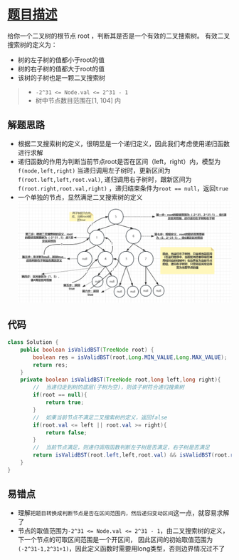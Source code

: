# [题目描述](https://leetcode.cn/problems/validate-binary-search-tree/)
给你一个二叉树的根节点 root ，判断其是否是一个有效的二叉搜索树。
有效二叉搜索树的定义为：<br>
- 树的左子树的值都小于root的值
- 树的右子树的值都大于root的值
- 该树的子树也是一颗二叉搜索树
>- `-2^31 <= Node.val <= 2^31 - 1`
>- 树中节点数目范围在[1, 104] 内

## 解题思路
- 根据二叉搜索树的定义，很明显是一个递归定义，因此我们考虑使用递归函数进行求解
- 递归函数的作用为判断当前节点root是否在区间（left，right）内，模型为`f(node,left,right)`
  当递归调用左子树时，更新区间为`f(root.left,left,root.val)`, 递归调用右子树时，跟新区间为
  `f(root.right,root.val,right)` ，递归结束条件为`root == null`，返回`true`
- 一个单独的节点，显然满足二叉搜索树的定义<br>
![](https://raw.githubusercontent.com/Rezero-zzl/Rezero-zzl.github.io/main/docs/assets/img/lalgorithm/1-02.png)

## 代码
```java
class Solution {
    public boolean isValidBST(TreeNode root) {
        boolean res = isValidBST(root,Long.MIN_VALUE,Long.MAX_VALUE);
        return res;
    }
    private boolean isValidBST(TreeNode root,long left,long right){
        //  当递归走到树的底层(子树为空)，则该子树符合递归搜索树
        if(root == null){
            return true;
        }
        //  如果当前节点不满足二叉搜索树的定义，返回false
        if(root.val <= left || root.val >= right){
            return false;
        }
        //  当前节点满足，则递归调用函数判断左子树是否满足，右子树是否满足
        return isValidBST(root.left,left,root.val) && isValidBST(root.right,root.val,right);
    }
}
```

## 易错点
- 理解`把题目转换成判断节点是否在区间范围内，然后递归变动区间`这一点，就容易求解了
- 节点的取值范围为`-2^31 <= Node.val <= 2^31 - 1`，由二叉搜索树的定义，下一个节点的可取区间范围是一个开区间，
    因此区间的初始取值范围为`(-2^31-1,2^31+1)`，因此定义函数时需要用long类型，否则边界情况过不了